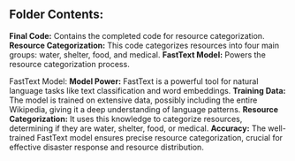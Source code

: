 ## Folder Contents:

**Final Code:** Contains the completed code for resource categorization.
**Resource Categorization:** This code categorizes resources into four main groups: water, shelter, food, and medical.
**FastText Model:** Powers the resource categorization process.


FastText Model:
**Model Power:** FastText is a powerful tool for natural language tasks like text classification and word embeddings.
**Training Data:** The model is trained on extensive data, possibly including the entire Wikipedia, giving it a deep understanding of language patterns.
**Resource Categorization:** It uses this knowledge to categorize resources, determining if they are water, shelter, food, or medical.
**Accuracy:** The well-trained FastText model ensures precise resource categorization, crucial for effective disaster response and resource distribution.
